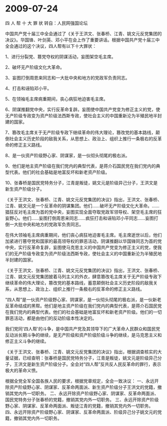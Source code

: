 # 2009-07-24

四 人 帮 十 大 罪 状 转自：人民网强国论坛

中国共产党十届三中全会通过了《关于王洪文、张春桥、江青、姚文元反党集团的决议》。华国锋、叶剑英、邓小平在会上作了重要讲话。根据中国共产党十届三中全会通过的这个决议，四人帮有以下十大罪状：

1、进行分裂党、篡党夺权的阴谋活动，妄图架空毛主席。

2、破坏无产阶级文化大革命。

3、妄图打倒周恩来同志和一大批中央和地方的党政军负责同志。

4、打击和诬陷邓小平。

5、在领袖毛主席病重期间，丧心病狂地迫害毛主席。

6、阴谋推翻党中央，实行反革命复辟。妄图使中国共产党变为修正主义的党，使无产阶级专政变为资产阶级法西斯专政，使社会主义的中国重新沦为半殖民地半封建的国家。

7、篡改毛主席关于无产阶级专政下继续革命的伟大理论，篡改党的基本路线，颠倒社会主义历史阶段的敌我关系，从思想上、政治上、组织上推行一条极右的反革命的修正主义路线。

8、是一伙资产阶级野心家、阴谋家，是一伙彻头彻尾的极右派。

9、他们是地主资产阶级在我们党内的典型代表，是蒋介石国民党在我们党内的典型代表。他们的社会基础是地富反坏和新老资产阶级。

10、张春桥是国民党特务分子，江青是叛徒，姚文元是阶级异己分子，王洪文是新生资产阶级分子。

《关于王洪文、张春桥、江青、姚文元反党集团的决议》指出，王洪文、张春桥、江青、姚文元是一个反革命的阴谋集团。他们……破坏无产阶级文化大革命。……猖狂反对毛主席为首的党中央，妄图实现全面夺取党政军领导权、架空毛主席的狂妄野心。他们……妄图打倒周恩来同志……疯狂打击和诬陷邓小平同志……妄图打倒一大批中央和地方的党政军负责同志。

在伟大领袖毛主席病重期间，他们丧心病狂地迫害毛主席。毛主席逝世以后，他们加紧进行篡夺党和国家的最高领导权的罪恶活动，阴谋推翻以华国锋同志为首的党中央，实行反革命复辟，妄图使马克思主义的中国共产党变为修正主义的党，使我们的无产阶级专政变为资产阶级法西斯专政，使社会主义的中国重新沦为半殖民地半封建的国家。

《关于王洪文、张春桥、江青、姚文元反党集团的决议》指出，王洪文、张春桥、江青、姚文元反党集团披着马列主义的外衣，肆意篡改毛主席关于无产阶级专政下继续革命的伟大理论，篡改党的基本路线，蓄意颠倒社会主义历史阶段的敌我关系，从思想上、政治上、组织上推行一条极右的反革命的修正主义路线。

“四人帮”是一伙资产阶级野心家、阴谋家，是一伙彻头彻尾的极右派，是一伙新老反革命结成的黑帮。他们是地主资产阶级在我们党内的典型代表，是蒋介石国民党在我们党内的典型代表。他们的社会基础是地富反坏和新老资产阶级。他们的一切罪恶活动，都是由他们的反动阶级本性决定的。

我们党同'四人帮'的斗争，是中国共产党及其领导下的广大革命人民群众和国民党反动派长期斗争的继续，是无产阶级和资产阶级阶级斗争的继续，是马克思主义和修正主义斗争的继续。

《关于王洪文、张春桥、江青、姚文元反党集团的决议》指出，根据调查核实的大量证据，已经查明：张春桥是国民党特务分子，江青是叛徒，姚文元是阶级异己分子，王洪文是新生资产阶级分子。全会对“四人帮”反共反人民反革命的罪行，表示极大的革命义愤。

根据全党全军全国各族人民的要求，根据党章规定，全会一致决议： 一、永远开除资产阶级野心家、阴谋家、反革命两面派、新生资产阶级分子王洪文的党籍，撤销其党内外一切职务。 二、永远开除资产阶级野心家、阴谋家、反革命两面派、国民党特务分子张春桥的党籍，撤销其党内外一切职务。 三、永远开除资产阶级野心家、阴谋家、反革命两面派、叛徒江青的党籍，撤销其党内外一切职务。 四、永远开除资产阶级野心家、阴谋家、反革命两面派、阶级异己分子姚文元的党籍，撤销其党内外一切职务。
